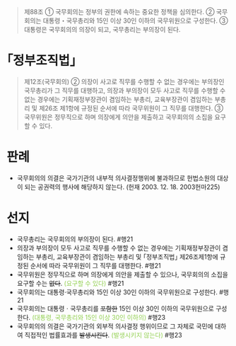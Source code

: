 > 제88조
> ① 국무회의는 정부의 권한에 속하는 중요한 정책을 심의한다.
> ② 국무회의는 대통령・국무총리와 15인 이상 30인 이하의 국무위원으로 구성한다.
> ③ 대통령은 국무회의의 의장이 되고, 국무총리는 부의장이 된다.
# ｢정부조직법｣
> 제12조(국무회의) 
> ② 의장이 사고로 직무를 수행할 수 없는 경우에는 부의장인 국무총리가 그 직무를 대행하고, 의장과 부의장이 모두 사고로 직무를 수행할 수 없는 경우에는 기획재정부장관이 겸임하는 부총리, 교육부장관이 겸임하는 부총리 및 제26조 제1항에 규정된 순서에 따라 국무위원이 그 직무를 대행한다.
> ③ 국무위원은 정무직으로 하며 의장에게 의안을 제출하고 국무회의의 소집을 요구할 수 있다.

# 판례
- 국무회의의 의결은 국가기관의 내부적 의사결정행위에 불과하므로 헌법소원의 대상이 되는 공권력의 행사에 해당하지 않는다. (헌재 2003. 12. 18. 2003헌마225)
# 선지
- 국무총리는 국무회의의 부의장이 된다. #행21
- 의장과 부의장이 모두 사고로 직무를 수행할 수 없는 경우에는 기획재정부장관이 겸임하는 부총리, 교육부장관이 겸임하는 부총리 및 ｢정부조직법｣ 제26조제1항에 규정된 순서에 따라 국무위원이 그 직무를 대행한다. #행21 
- 국무위원은 정무직으로 하며 의장에게 의안을 제출할 수 있으나, 국무회의의 소집을 요구할 수는 ~~없다~~. <font color="#92d050">(요구할 수 있다)</font> #행21
- 국무회의는 대통령·국무총리와 15인 이상 30인 이하의 국무위원으로 구성한다. #행21
- 국무회의는 대통령ㆍ국무총리를 ~~포함한~~ 15인 이상 30인 이하의 국무위원으로 구성한다. <font color="#92d050">(대통령, 국무총리와 15인 이상 30인 이하의)</font> #행23
- 국무회의의 의결은 국가기관의 외부적 의사결정 행위이므로 그 자체로 국민에 대하여 직접적인 법률효과를 ~~발생시킨다~~. <font color="#92d050">(발생시키지 않는다)</font> #행23